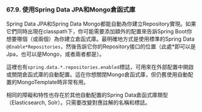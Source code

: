 ### 67.9. 使用Spring Data JPA和Mongo倉函式庫

Spring Data JPA和Spring Data Mongo都能自動為你建立Repository實現。如果它們同時出現在classpath下，你可能需要添加額外的配置來告訴Spring Boot你想要哪個（或兩個）為你建立倉函式庫。最明確地方式是使用標準的Spring Data `@Enable*Repositories`，然後告訴它你的Repository接口的位置（此處*即可以是Jpa，也可以是Mongo，或者兩者都是）。

這裡也有`spring.data.*.repositories.enabled`標誌，可用來在外部配置中開啟或關閉倉函式庫的自動配置。這在你想關閉Mongo倉函式庫，但仍舊使用自動配置的MongoTemplate時非常有用。

相同的障礙和特性也存在於其他自動配置的Spring Data倉函式庫類型（Elasticsearch, Solr）。只需要改變對應註解的名稱和標誌。
